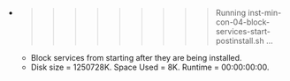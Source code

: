 * >>>>>>>>> Running inst-min-con-04-block-services-start-postinstall.sh ...
  * Block services from starting after they are being installed.
  * Disk size = 1250728K. Space Used = 8K. Runtime = 00:00:00:00.
